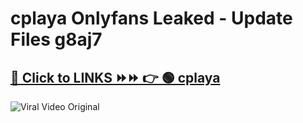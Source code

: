 
 # cplaya Onlyfans Leaked - Update Files g8aj7

## <h2><a href="https://clipsfans.com/cplaya&ref=git">🔗 Click to LINKS ⏩⏩ 👉 🟢 cplaya </a></h2>

<a href="https://clipsfans.com/cplaya&ref=git" rel="nofollow" data-target="animated-image.originalLink"><img src="https://i.ibb.co.com/xMMVF88/686577567.gif" alt="Viral Video Original" style="max-width: 100%; display: inline-block;" data-target="animated-image.originalImage"></a>

